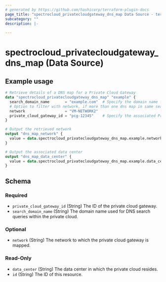 ```yaml
---
# generated by https://github.com/hashicorp/terraform-plugin-docs
page_title: "spectrocloud_privatecloudgateway_dns_map Data Source - terraform-provider-spectrocloud"
subcategory: ""
description: |-
  
---
```


# spectrocloud_privatecloudgateway_dns_map (Data Source)

## Example usage

```terraform
# Retrieve details of a DNS map for a Private Cloud Gateway
data "spectrocloud_privatecloudgateway_dns_map" "example" {
  search_domain_name       = "example.com"  # Specify the domain name for DNS search
  # Option to filter with network, if more than one dns map in same search_domain_name.
  network                  = "VM-NETWORK2"
  private_cloud_gateway_id = "pcg-12345"    # Specify the associated Private Cloud Gateway ID
}

# Output the retrieved network
output "dns_map_network" {
  value = data.spectrocloud_privatecloudgateway_dns_map.example.network.id
}

# Output the associated data center
output "dns_map_data_center" {
  value = data.spectrocloud_privatecloudgateway_dns_map.example.data_center
}
```




<!-- schema generated by tfplugindocs -->
## Schema

### Required

- `private_cloud_gateway_id` (String) The ID of the private cloud gateway.
- `search_domain_name` (String) The domain name used for DNS search queries within the private cloud.

### Optional

- `network` (String) The network to which the private cloud gateway is mapped.

### Read-Only

- `data_center` (String) The data center in which the private cloud resides.
- `id` (String) The ID of this resource.
